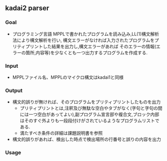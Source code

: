 ## kadai2 parser

### Goal
- プログラミング言語 MPPLで書かれたプログラムを読み込み,LL(1)構文解析法により構文解析を行い, 構文エラーがなければ入力されたプログラムをプリティプリントした結果を出力し,構文エラーがあれば そのエラーの情報(エラーの箇所,内容等)を少なくとも一つ出力するプログラムを作成する.

### Input
- MPPLファイル名、MPPLのマイクロ構文はkadai1と同様

### Output
- 構文的誤りが無ければ、そのプログラムをプリティプリントしたものを出力
  - プリティプリントとは,注釈及び無駄な空白やタブがなく(字句と字句の間には一つ空白があってよい),副プログラム宣言部や複合文,ブロック内部はそのすぐ外よりも一段段付けがされているようなプログラムリストである.
  - 満たすべき条件の詳細は課題説明書を参照
- 構文的誤りがあれば、検出した時点で検出場所の行番号と誤りの内容を出力　　

### Usage

